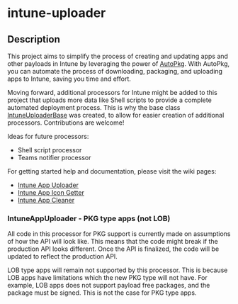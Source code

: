 # intune-uploader

## Description
This project aims to simplify the process of creating and updating apps and other payloads in Intune by leveraging the power of [AutoPkg](https://github.com/autopkg/autopkg). With AutoPkg, you can automate the process of downloading, packaging, and uploading apps to Intune, saving you time and effort.

Moving forward, additional processors for Intune might be added to this project that uploads more data like Shell scripts to provide a complete automated deployment process. This is why the base class [IntuneUploaderBase](IntuneUploader/IntuneUploaderLib/IntuneUploaderBase.py) was created, to allow for easier creation of additional processors. Contributions are welcome!

Ideas for future processors:
- Shell script processor
- Teams notifier processor

For getting started help and documentation, please visit the wiki pages:
- [Intune App Uploader](https://github.com/almenscorner/intune-uploader/wiki/IntuneAppUploader)
- [Intune App Icon Getter](https://github.com/almenscorner/intune-uploader/wiki/IntuneAppIconGetter)
- [Intune App Cleaner](https://github.com/almenscorner/intune-uploader/wiki/IntuneAppCleaner)

### IntuneAppUploader - PKG type apps (not LOB)
All code in this processor for PKG support is currently made on assumptions of how the API will look like. This means that the code might break if the production API looks different. Once the API is finalized, the code will be updated to reflect the production API.

LOB type apps will remain not supported by this processor. This is because LOB apps have limitations which the new PKG type will not have. For example, LOB apps does not support payload free packages, and the package must be signed. This is not the case for PKG type apps.